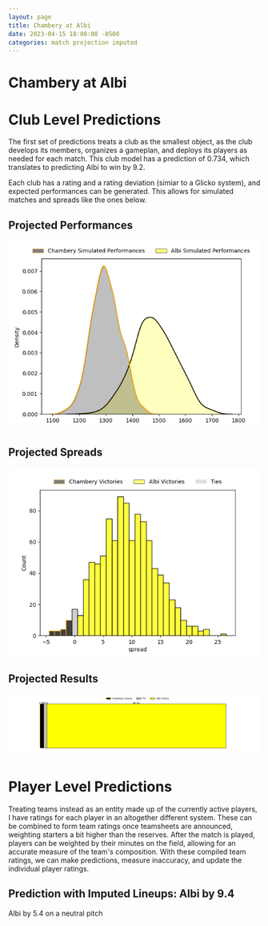 ```yaml
---  
layout: page  
title: Chambery at Albi  
date: 2023-04-15 18:00:00 -0500  
categories: match projection imputed  
---
```

# Chambery at Albi

# Club Level Predictions


The first set of predictions treats a club as the smallest object, as the club develops its members, organizes a gameplan, and deploys its players as needed for each match. This club model has a prediction of 0.734, which translates to predicting Albi to win by 9.2.

Each club has a rating and a rating deviation (simiar to a Glicko system), and expected performances can be generated. This allows for simulated matches and spreads like the ones below.
## Projected Performances


![Projected Performances](plots/performances_2023-04-15-Albi-Chambery.png)
## Projected Spreads


![Projected Spreads](plots/spreads_2023-04-15-Albi-Chambery.png)
## Projected Results


![Projected Results](plots/resultbar_2023-04-15-Albi-Chambery.png)
# Player Level Predictions


Treating teams instead as an entity made up of the currently active players, I have ratings for each player in an altogether different system. These can be combined to form team ratings once teamsheets are announced, weighting starters a bit higher than the reserves. After the match is played, players can be weighted by their minutes on the field, allowing for an accurate measure of the team's composition. With these compiled team ratings, we can make predictions, measure inaccuracy, and update the individual player ratings.
## Prediction with Imputed Lineups: Albi by 9.4


Albi by 5.4 on a neutral pitch

